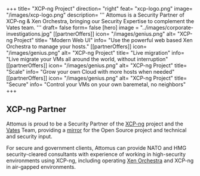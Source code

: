 +++
title= "XCP-ng Project"
direction= "right"
feat= "xcp-logo.png" 
image= "/images/xcp-logo.png" 
description= '''
Attomus is a Security Partner of XCP-ng & Xen Orchestra, bringing our Security Expertise to complement the Vates team.
'''
draft= false
form= false
[hero]
image = "../images/corporate-investigations.jpg"
[[partnerOffers]]
icon= "/images/genius.png"
alt= "XCP-ng Project"
title= "Modern Web UI"
info= "Use the powerful web based Xen Orchestra to manage your hosts."
[[partnerOffers]]
icon= "/images/genius.png"
alt= "XCP-ng Project"
title= "Live migration"
info= "Live migrate your VMs all around the world, without interruption"
[[partnerOffers]]
icon= "/images/genius.png"
alt= "XCP-ng Project"
title= "Scale"
info= "Grow your own Cloud with more hosts when needed"
[[partnerOffers]]
icon= "/images/genius.png"
alt= "XCP-ng Project"
title= "Secure"
info= "Control your VMs on your own baremetal, no neighbors"
+++

## XCP-ng Partner

Attomus is proud to be a Security Partner of the <a href="https://xcp-ng.org" target="_blank">XCP-ng</a> project and the <a href="https://vates.fr" target="_blank">Vates</a> Team, providing a <a href="http://xcp-ng.attomus.com" target="_blank">mirror</a> for the Open Source project and technical and security input.

For secure and government clients, Attomus can provide NATO and HMG security-cleared consultants with experience of working in high-security environments using XCP-ng, including operating <a href="https://xen-orchestra.com" target="_blank">Xen Orchestra</a> and XCP-ng in air-gapped environments.


